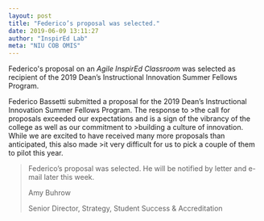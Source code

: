 ```yaml
---
layout: post
title: "Federico’s proposal was selected."
date: 2019-06-09 13:11:27
author: "InspirEd Lab"
meta: "NIU COB OMIS"
---
```


Federico's proposal on an *Agile InspirEd Classroom* was selected as recipient of the 2019 Dean’s Instructional Innovation Summer Fellows Program.


Federico Bassetti submitted a proposal for the 2019 Dean’s Instructional Innovation Summer Fellows Program.  The response to >the call for proposals exceeded our expectations and is a sign of the vibrancy of the college as well as our commitment to >building a culture of innovation.  While we are excited to have received many more proposals than anticipated, this also made >it very difficult for us to pick a couple of them to pilot this year.
>
>Federico’s proposal was selected.  He will be notified by letter and e-mail later this week.
>
> 
>Amy Buhrow
>
>Senior Director, Strategy, Student Success & Accreditation

 
 